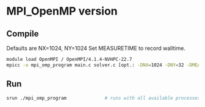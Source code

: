 # MPI_OpenMP version

## Compile

Defaults are NX=1024, NY=1024
Set MEASURETIME to record walltime.

```bash
module load OpenMPI / OpenMPI/4.1.4-NVHPC-22.7
mpicc -o mpi_omp_program main.c solver.c [opt.: -DNX=1024 -DNY=32 -DMEASURETIME ]
```

## Run

```bash
srun ./mpi_omp_program              # runs with all available processes
```